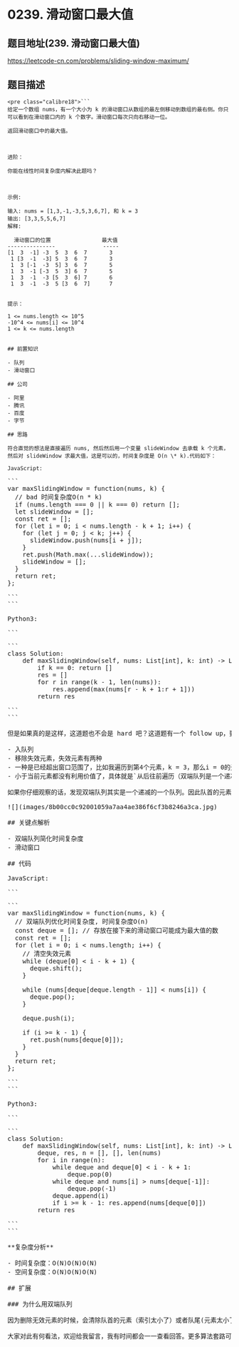 # 0239. 滑动窗口最大值

## 题目地址(239. 滑动窗口最大值)

<https://leetcode-cn.com/problems/sliding-window-maximum/>

## 题目描述

```
<pre class="calibre18">```
给定一个数组 nums，有一个大小为 k 的滑动窗口从数组的最左侧移动到数组的最右侧。你只可以看到在滑动窗口内的 k 个数字。滑动窗口每次只向右移动一位。

返回滑动窗口中的最大值。



进阶：

你能在线性时间复杂度内解决此题吗？



示例:

输入: nums = [1,3,-1,-3,5,3,6,7], 和 k = 3
输出: [3,3,5,5,6,7] 
解释: 

  滑动窗口的位置                最大值
---------------               -----
[1  3  -1] -3  5  3  6  7       3
 1 [3  -1  -3] 5  3  6  7       3
 1  3 [-1  -3  5] 3  6  7       5
 1  3  -1 [-3  5  3] 6  7       5
 1  3  -1  -3 [5  3  6] 7       6
 1  3  -1  -3  5 [3  6  7]      7


提示：

1 <= nums.length <= 10^5
-10^4 <= nums[i] <= 10^4
1 <= k <= nums.length

```
```

## 前置知识

- 队列
- 滑动窗口

## 公司

- 阿里
- 腾讯
- 百度
- 字节

## 思路

符合直觉的想法是直接遍历 nums, 然后然后用一个变量 slideWindow 去承载 k 个元素， 然后对 slideWindow 求最大值，这是可以的，时间复杂度是 O(n \* k).代码如下：

JavaScript:

```
<pre class="calibre18">```
<span class="hljs-keyword">var</span> maxSlidingWindow = <span class="hljs-function"><span class="hljs-keyword">function</span>(<span class="hljs-params">nums, k</span>) </span>{
  <span class="hljs-title">// bad 时间复杂度O(n * k)</span>
  <span class="hljs-keyword">if</span> (nums.length === <span class="hljs-params">0</span> || k === <span class="hljs-params">0</span>) <span class="hljs-keyword">return</span> [];
  <span class="hljs-keyword">let</span> slideWindow = [];
  <span class="hljs-keyword">const</span> ret = [];
  <span class="hljs-keyword">for</span> (<span class="hljs-keyword">let</span> i = <span class="hljs-params">0</span>; i < nums.length - k + <span class="hljs-params">1</span>; i++) {
    <span class="hljs-keyword">for</span> (<span class="hljs-keyword">let</span> j = <span class="hljs-params">0</span>; j < k; j++) {
      slideWindow.push(nums[i + j]);
    }
    ret.push(<span class="hljs-params">Math</span>.max(...slideWindow));
    slideWindow = [];
  }
  <span class="hljs-keyword">return</span> ret;
};

```
```

Python3:

```
<pre class="calibre18">```
<span class="hljs-class"><span class="hljs-keyword">class</span> <span class="hljs-title">Solution</span>:</span>
    <span class="hljs-function"><span class="hljs-keyword">def</span> <span class="hljs-title">maxSlidingWindow</span><span class="hljs-params">(self, nums: List[int], k: int)</span> -> List[int]:</span>
        <span class="hljs-keyword">if</span> k == <span class="hljs-params">0</span>: <span class="hljs-keyword">return</span> []
        res = []
        <span class="hljs-keyword">for</span> r <span class="hljs-keyword">in</span> range(k - <span class="hljs-params">1</span>, len(nums)):
            res.append(max(nums[r - k + <span class="hljs-params">1</span>:r + <span class="hljs-params">1</span>]))
        <span class="hljs-keyword">return</span> res

```
```

但是如果真的是这样，这道题也不会是 hard 吧？这道题有一个 follow up，要求你用线性的时间去完成。 我们可以用双端队列来完成，思路是用一个双端队列来保存`接下来的滑动窗口可能成为最大值的数`。具体做法：

- 入队列
- 移除失效元素，失效元素有两种
- 一种是已经超出窗口范围了，比如我遍历到第4个元素，k = 3，那么i = 0的元素就不应该出现在双端队列中了 具体就是`索引大于 i - k + 1的元素都应该被清除`
- 小于当前元素都没有利用价值了，具体就是`从后往前遍历（双端队列是一个递减队列）双端队列，如果小于当前元素就出队列`

如果你仔细观察的话，发现双端队列其实是一个递减的一个队列。因此队首的元素一定是最大的。用图来表示就是：

![](images/8b00cc0c92001059a7aa4ae386f6cf3b8246a3ca.jpg)

## 关键点解析

- 双端队列简化时间复杂度
- 滑动窗口

## 代码

JavaScript:

```
<pre class="calibre18">```
<span class="hljs-keyword">var</span> maxSlidingWindow = <span class="hljs-function"><span class="hljs-keyword">function</span>(<span class="hljs-params">nums, k</span>) </span>{
  <span class="hljs-title">// 双端队列优化时间复杂度, 时间复杂度O(n)</span>
  <span class="hljs-keyword">const</span> deque = []; <span class="hljs-title">// 存放在接下来的滑动窗口可能成为最大值的数</span>
  <span class="hljs-keyword">const</span> ret = [];
  <span class="hljs-keyword">for</span> (<span class="hljs-keyword">let</span> i = <span class="hljs-params">0</span>; i < nums.length; i++) {
    <span class="hljs-title">// 清空失效元素</span>
    <span class="hljs-keyword">while</span> (deque[<span class="hljs-params">0</span>] < i - k + <span class="hljs-params">1</span>) {
      deque.shift();
    }

    <span class="hljs-keyword">while</span> (nums[deque[deque.length - <span class="hljs-params">1</span>]] < nums[i]) {
      deque.pop();
    }

    deque.push(i);

    <span class="hljs-keyword">if</span> (i >= k - <span class="hljs-params">1</span>) {
      ret.push(nums[deque[<span class="hljs-params">0</span>]]);
    }
  }
  <span class="hljs-keyword">return</span> ret;
};

```
```

Python3:

```
<pre class="calibre18">```
<span class="hljs-class"><span class="hljs-keyword">class</span> <span class="hljs-title">Solution</span>:</span>
    <span class="hljs-function"><span class="hljs-keyword">def</span> <span class="hljs-title">maxSlidingWindow</span><span class="hljs-params">(self, nums: List[int], k: int)</span> -> List[int]:</span>
        deque, res, n = [], [], len(nums)
        <span class="hljs-keyword">for</span> i <span class="hljs-keyword">in</span> range(n):
            <span class="hljs-keyword">while</span> deque <span class="hljs-keyword">and</span> deque[<span class="hljs-params">0</span>] < i - k + <span class="hljs-params">1</span>:
                deque.pop(<span class="hljs-params">0</span>)
            <span class="hljs-keyword">while</span> deque <span class="hljs-keyword">and</span> nums[i] > nums[deque[<span class="hljs-params">-1</span>]]:
                deque.pop(<span class="hljs-params">-1</span>)
            deque.append(i)
            <span class="hljs-keyword">if</span> i >= k - <span class="hljs-params">1</span>: res.append(nums[deque[<span class="hljs-params">0</span>]])
        <span class="hljs-keyword">return</span> res

```
```

**复杂度分析**

- 时间复杂度：O(N)O(N)O(N)
- 空间复杂度：O(N)O(N)O(N)

## 扩展

### 为什么用双端队列

因为删除无效元素的时候，会清除队首的元素（索引太小了）或者队尾(元素太小了)的元素。 因此需要同时对队首和队尾进行操作，使用双端队列是一种合乎情理的做法。

大家对此有何看法，欢迎给我留言，我有时间都会一一查看回答。更多算法套路可以访问我的 LeetCode 题解仓库：<https://github.com/azl397985856/leetcode> 。 目前已经 37K star 啦。 大家也可以关注我的公众号《力扣加加》带你啃下算法这块硬骨头。 ![](images/6544564e577c3c2404c48edb29af7e19eb1c2cb9.jpg)